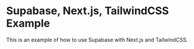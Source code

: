 # Supabase, Next.js, TailwindCSS Example

This is an example of how to use Supabase with Next.js and TailwindCSS.
